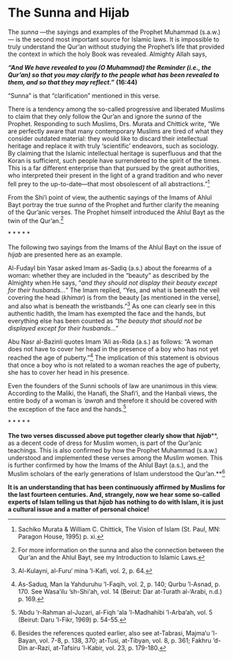 The Sunna and Hijab
===================

The *sunna* —the sayings and examples of the Prophet Muhammad (s.a.w.)—
is the second most important source for Islamic laws. It is impossible
to truly understand the Qur’an without studying the Prophet’s life that
provided the context in which the holy Book was revealed. Almighty Allah
says,

***“And We have revealed to you (O Muhammad) the Reminder (i.e., the
Qur’an) so that you may clarify to the people what has been revealed to
them, and so that they may reflect.”*** **(16:44)**

“Sunna” is that “clarification” mentioned in this verse.

There is a tendency among the so-called progressive and liberated
Muslims to claim that they only follow the Qur’an and ignore the *sunna*
of the Prophet. Responding to such Muslims, Drs. Murata and Chittick
write, “We are perfectly aware that many contemporary Muslims are tired
of what they consider outdated material: they would like to discard
their intellectual heritage and replace it with truly ‘scientific’
endeavors, such as sociology. By claiming that the Islamic intellectual
heritage is superfluous and that the Koran is sufficient, such people
have surrendered to the spirit of the times. This is a far different
enterprise than that pursued by the great authorities, who interpreted
their present in the light of a grand tradition and who never fell prey
to the up-to-date—that most obsolescent of all abstractions.”[^1]

From the Shi‘i point of view, the authentic sayings of the Imams of
Ahlul Bayt portray the true *sunna* of the Prophet and further clarify
the meaning of the Qur’anic verses. The Prophet himself introduced the
Ahlul Bayt as the twin of the Qur’an.[^2]

\* \* \* \* \*

The following two sayings from the Imams of the Ahlul Bayt on the issue
of *hijab* are presented here as an example.

Al-Fudayl bin Yasar asked Imam as-Sadiq (a.s.) about the forearms of a
woman: whether they are included in the “beauty” as described by the
Almighty when He says, “*and they should not display* *their beauty
except for their husbands...*” The Imam replied, “Yes, and what is
beneath the veil covering the head (*khimar*) is from the beauty [as
mentioned in the verse], and also what is beneath the wristbands.”[^3]
As one can clearly see in this authentic hadith, the Imam has exempted
the face and the hands, but everything else has been counted as *“the
beauty that should not be displayed except for their husbands...”*

Abu Nasr al-Bazinli quotes Imam ‘Ali as-Rida (a.s.) as follows: “A woman
does not have to cover her head in the presence of a boy who has not yet
reached the age of puberty.”[^4] The implication of this statement is
obvious that once a boy who is not related to a woman reaches the age of
puberty, she has to cover her head in his presence.

Even the founders of the Sunni schools of law are unanimous in this
view. According to the Maliki, the Hanafi, the Shafi‘i, and the Hanbali
views, the entire body of a woman is *‘awrah* and therefore it should be
covered with the exception of the face and the hands.[^5]

\* \* \* \* \*

**The two verses discussed above put together clearly show that**
***hijab*****, as a decent code of dress for Muslim women, is part of
the Qur’anic teachings. This is also confirmed by how the Prophet
Muhammad (s.a.w.) understood and implemented these verses among the
Muslim women. This is further confirmed by how the Imams of the Ahlul
Bayt (a.s.), and the Muslim scholars of the early generations of Islam
understood the Qur’an.**[^6]

**It is an understanding that has been continuously affirmed by Muslims
for the last fourteen centuries. And, strangely, now we hear some
so-called experts of Islam telling us that** ***hijab*** **has nothing
to do with Islam, it is just a cultural issue and a matter of personal
choice!**

[^1]: Sachiko Murata & William C. Chittick, The Vision of Islam (St.
Paul, MN: Paragon House, 1995) p. xi.

[^2]: For more information on the sunna and also the connection between
the Qur’an and the Ahlul Bayt, see my Introduction to Islamic Laws.

[^3]: Al-Kulayni, al-Furu‘ mina ’l-Kafi, vol. 2, p. 64.

[^4]: As-Saduq, Man la Yahduruhu ’l-Faqih, vol. 2, p. 140; Qurbu
’l-Asnad, p. 170. See Wasa’ilu ’sh-Shi‘ah, vol. 14 (Beirut: Dar
at-Turath al-‘Arabi, n.d.) p. 169.

[^5]: ‘Abdu ’r-Rahman al-Juzari, al-Fiqh ‘ala ’l-Madhahibi ’l-Arba‘ah,
vol. 5 (Beirut: Daru ’l-Fikr, 1969) p. 54-55.

[^6]: Besides the references quoted earlier, also see at-Tabrasi,
Majma‘u ’l-Bayan, vol. 7-8, p. 138, 370; at-Tusi, at-Tibyan, vol. 8, p.
361; Fakhru ’d-Din ar-Razi, at-Tafsiru ’l-Kabir, vol. 23, p. 179-180.


